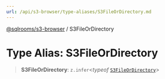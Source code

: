 ```yaml
---
url: /api/s3-browser/type-aliases/S3FileOrDirectory.md
---
```

[@sqlrooms/s3-browser](../index.md) / S3FileOrDirectory

# Type Alias: S3FileOrDirectory

> **S3FileOrDirectory**: `z.infer`<*typeof* [`S3FileOrDirectory`](../variables/S3FileOrDirectory.md)>
